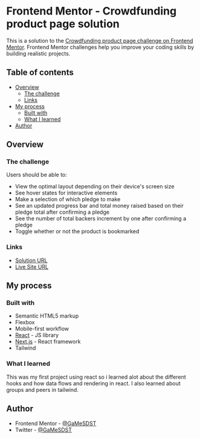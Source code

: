 # Frontend Mentor - Crowdfunding product page solution

This is a solution to the [Crowdfunding product page challenge on Frontend Mentor](https://www.frontendmentor.io/challenges/crowdfunding-product-page-7uvcZe7ZR). Frontend Mentor challenges help you improve your coding skills by building realistic projects.

## Table of contents

-   [Overview](#overview)
    -   [The challenge](#the-challenge)
    -   [Links](#links)
-   [My process](#my-process)
    -   [Built with](#built-with)
    -   [What I learned](#what-i-learned)
-   [Author](#author)

## Overview

### The challenge

Users should be able to:

-   View the optimal layout depending on their device's screen size
-   See hover states for interactive elements
-   Make a selection of which pledge to make
-   See an updated progress bar and total money raised based on their pledge total after confirming a pledge
-   See the number of total backers increment by one after confirming a pledge
-   Toggle whether or not the product is bookmarked

### Links

-   [Solution URL](https://www.frontendmentor.io/solutions/crowdfunding-product-page-using-reactnexttailwind-v4rU0UUnB6)
-   [Live Site URL](https://crowdfunding-product-page-mu-weld.vercel.app/)

## My process

### Built with

-   Semantic HTML5 markup
-   Flexbox
-   Mobile-first workflow
-   [React](https://reactjs.org/) - JS library
-   [Next.js](https://nextjs.org/) - React framework
-   Tailwind

### What I learned

This was my first project using react so i learned alot about the different hooks and how data flows and rendering in react. I also learned about groups and peers in tailwind.

## Author

-   Frontend Mentor - [@GaMeSDST](https://www.frontendmentor.io/profile/GaMeSDST)
-   Twitter - [@GaMeSDST](https://twitter.com/GaMeSDST)
